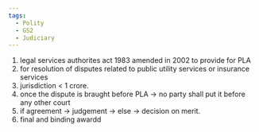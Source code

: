 ```yaml
---
tags:
  - Polity
  - GS2
  - Judiciary
---
```


1. legal services authorites act 1983 amended in 2002 to provide for PLA
2. for resolution of disputes related to public utility services or insurance services
3. jurisdiction < 1 crore.
4. once the dispute is braught before PLA -> no party shall put it before any other court
5. if agreement -> judgement -> else -> decision on merit.
6. final and binding awardd